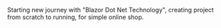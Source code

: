 Starting new journey with "Blazor Dot Net Technology", creating project from scratch to running, for simple online shop.
